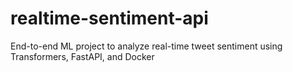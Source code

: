 # realtime-sentiment-api
End-to-end ML project to analyze real-time tweet sentiment using Transformers, FastAPI, and Docker

